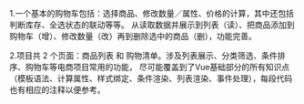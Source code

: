 1.一个基本的购物车包括：选择商品、修改数量／属性、价格的计算，其中还包括判断库存、全选状态的联动等等。
从读取数据并展示到列表（读）、把商品添加到购物车（增）、修改数量（改）再到删除选中的商品（删），功能完善。

2.项目共 2 个页面：商品列表 和 购物清单。涉及列表展示、分类筛选、条件排序、购物车等电商项目常用的功能，
尽可能覆盖到了Vue基础部分的所有知识点（模板语法、计算属性、样式绑定、条件渲染、列表渲染、事件处理），每段代码也有相应的注释以便参考。
